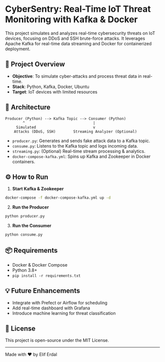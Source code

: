 
# CyberSentry: Real-Time IoT Threat Monitoring with Kafka & Docker

This project simulates and analyzes real-time cybersecurity threats on IoT devices, focusing on DDoS and SSH brute-force attacks. It leverages Apache Kafka for real-time data streaming and Docker for containerized deployment.

## 🚀 Project Overview

- **Objective**: To simulate cyber-attacks and process threat data in real-time.
- **Stack**: Python, Kafka, Docker, Ubuntu
- **Target**: IoT devices with limited resources

## 🧱 Architecture

```
Producer (Python) --> Kafka Topic --> Consumer (Python)
        ^                               |
     Simulated                          v
    Attacks (DDoS, SSH)        Streaming Analyzer (Optional)
```

- `producer.py`: Generates and sends fake attack data to a Kafka topic.
- `consume.py`: Listens to the Kafka topic and logs incoming data.
- `streaming.py`: (Optional) Real-time stream processing & analytics.
- `docker-compose-kafka.yml`: Spins up Kafka and Zookeeper in Docker containers.

## ⚙️ How to Run

1. **Start Kafka & Zookeeper**

```bash
docker-compose -f docker-compose-kafka.yml up -d
```

2. **Run the Producer**

```bash
python producer.py
```

3. **Run the Consumer**

```bash
python consume.py
```

## 📦 Requirements

- Docker & Docker Compose
- Python 3.8+
- `pip install -r requirements.txt`

## 💡 Future Enhancements

- Integrate with Prefect or Airflow for scheduling
- Add real-time dashboard with Grafana
- Introduce machine learning for threat classification

## 📜 License

This project is open-source under the MIT License.

---

Made with ❤️ by Elif Erdal
